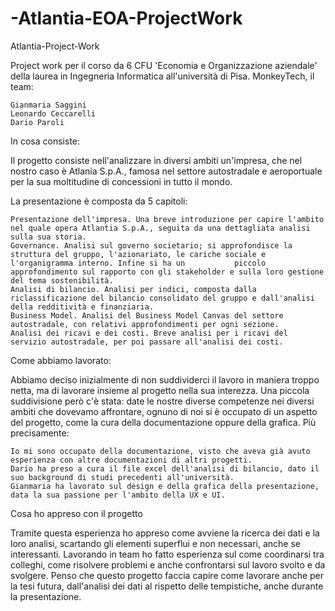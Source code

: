 # -Atlantia-EOA-ProjectWork
Atlantia-Project-Work

Project work per il corso da 6 CFU 'Economia e Organizzazione aziendale' della laurea in Ingegneria Informatica all'università di Pisa.
MonkeyTech, il team:

    Gianmaria Saggini
    Leonardo Ceccarelli
    Dario Paroli

In cosa consiste:

Il progetto consiste nell'analizzare in diversi ambiti un'impresa, che nel nostro caso è Atlania S.p.A., famosa nel settore autostradale e aeroportuale per la sua moltitudine di concessioni in tutto il mondo.

La presentazione è composta da 5 capitoli:

    Presentazione dell'impresa. Una breve introduzione per capire l'ambito nel quale opera Atlantia S.p.A., seguita da una dettagliata analisi sulla sua storia.
    Governance. Analisi sul governo societario; si approfondisce la struttura del gruppo, l'azionariato, le cariche sociale e l'organigramma interno. Infine si ha un           piccolo approfondimento sul rapporto con gli stakeholder e sulla loro gestione del tema sostenibilità.
    Analisi di bilancio. Analisi per indici, composta dalla riclassificazione del bilancio consolidato del gruppo e dall'analisi della redditività e finanziaria.
    Business Model. Analisi del Business Model Canvas del settore autostradale, con relativi approfondimenti per ogni sezione.
    Analisi dei ricavi e dei costi. Breve analisi per i ricavi del servizio autostradale, per poi passare all'analisi dei costi.

Come abbiamo lavorato:

Abbiamo deciso inizialmente di non suddividerci il lavoro in maniera troppo netta, ma di lavorare insieme al progetto nella sua interezza. Una piccola suddivisione però c'è stata: date le nostre diverse competenze nei diversi ambiti che dovevamo affrontare, ognuno di noi si è occupato di un aspetto del progetto, come la cura della documentazione oppure della grafica. Più precisamente:

    Io mi sono occupato della documentazione, visto che aveva già avuto esperienza con altre documentazioni di altri progetti.
    Dario ha preso a cura il file excel dell'analisi di bilancio, dato il suo background di studi precedenti all'università.
    Gianmaria ha lavorato sul design e della grafica della presentazione, data la sua passione per l'ambito della UX e UI.

Cosa ho appreso con il progetto

Tramite questa esperienza ho appreso come avviene la ricerca dei dati e la loro analisi, scartando gli elementi superflui e non necessari, anche se interessanti.
Lavorando in team ho fatto esperienza sul come coordinarsi tra colleghi, come risolvere problemi e anche confrontarsi sul lavoro svolto e da svolgere. Penso che questo progetto faccia capire come lavorare anche per la tesi futura, dall'analisi dei dati al rispetto delle tempistiche, anche durante la presentazione.
